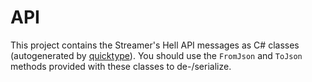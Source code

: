 # API

This project contains the Streamer's Hell API messages as C# classes (autogenerated by [quicktype](https://app.quicktype.io)). You should use the `FromJson` and `ToJson` methods provided with these classes to de-/serialize.